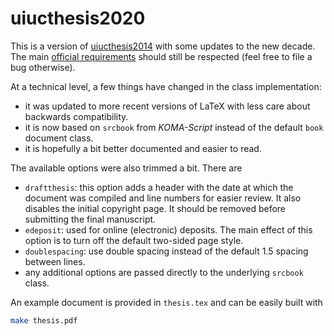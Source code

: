# uiucthesis2020

This is a version of [uiucthesis2014](https://github.com/mayhewsw/uiucthesis2014)
with some updates to the new decade. The main
[official requirements](https://grad.illinois.edu/thesis/format) should still
be respected (feel free to file a bug otherwise).

At a technical level, a few things have changed in the class implementation:

* it was updated to more recent versions of LaTeX with less care about
backwards compatibility.
* it is now based on `srcbook` from *KOMA-Script* instead of the default
`book` document class.
* it is hopefully a bit better documented and easier to read.

The available options were also trimmed a bit. There are

* `draftthesis`: this option adds a header with the date at which the
  document was compiled and line numbers for easier review. It also disables
  the initial copyright page. It should be removed before submitting the
  final manuscript.
* `edeposit`: used for online (electronic) deposits. The main effect of this
  option is to turn off the default two-sided page style.
* `doublespacing`: use double spacing instead of the default 1.5 spacing
  between lines.
* any additional options are passed directly to the underlying `srcbook` class.

An example document is provided in `thesis.tex` and can be easily built with
```bash
make thesis.pdf
```
